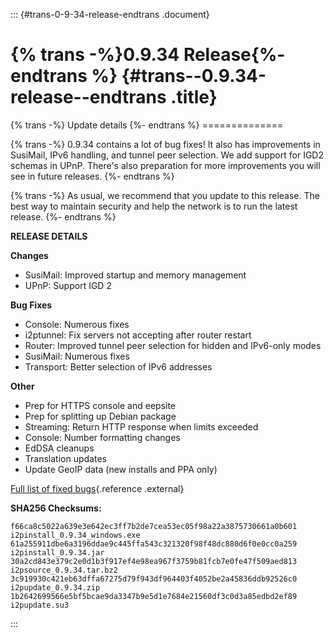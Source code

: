 ::: {#trans-0-9-34-release-endtrans .document}
# {% trans -%}0.9.34 Release{%- endtrans %} {#trans--0.9.34-release--endtrans .title}

{% trans -%} Update details {%- endtrans %} ==============

{% trans -%} 0.9.34 contains a lot of bug fixes! It also has
improvements in SusiMail, IPv6 handling, and tunnel peer selection. We
add support for IGD2 schemas in UPnP. There\'s also preparation for more
improvements you will see in future releases. {%- endtrans %}

{% trans -%} As usual, we recommend that you update to this release. The
best way to maintain security and help the network is to run the latest
release. {%- endtrans %}

**RELEASE DETAILS**

**Changes**

-   SusiMail: Improved startup and memory management
-   UPnP: Support IGD 2

**Bug Fixes**

-   Console: Numerous fixes
-   i2ptunnel: Fix servers not accepting after router restart
-   Router: Improved tunnel peer selection for hidden and IPv6-only
    modes
-   SusiMail: Numerous fixes
-   Transport: Better selection of IPv6 addresses

**Other**

-   Prep for HTTPS console and eepsite
-   Prep for splitting up Debian package
-   Streaming: Return HTTP response when limits exceeded
-   Console: Number formatting changes
-   EdDSA cleanups
-   Translation updates
-   Update GeoIP data (new installs and PPA only)

[Full list of fixed
bugs](http://%7B%7Bi2pconv('trac.i2p2.i2p')%7D%7D/query?resolution=fixed&milestone=0.9.34){.reference
.external}

**SHA256 Checksums:**

``` literal-block
f66ca8c5022a639e3e642ec3ff7b2de7cea53ec05f98a22a3875730661a0b601  i2pinstall_0.9.34_windows.exe
61a255911dbe6a3196ddae9c445ffa543c321320f98f48dc880d6f0e0cc0a259  i2pinstall_0.9.34.jar
30a2cd843e379c2e0d1b3f917ef4e98ea967f3759b81fcb7e0fe47f509aed813  i2psource_0.9.34.tar.bz2
3c919930c421eb63dffa67275d79f943df964403f4052be2a45836ddb92526c0  i2pupdate_0.9.34.zip
1b2642699566e5bf5bcae9da3347b9e5d1e7684e21560df3c0d3a85edbd2ef89  i2pupdate.su3
```
:::
